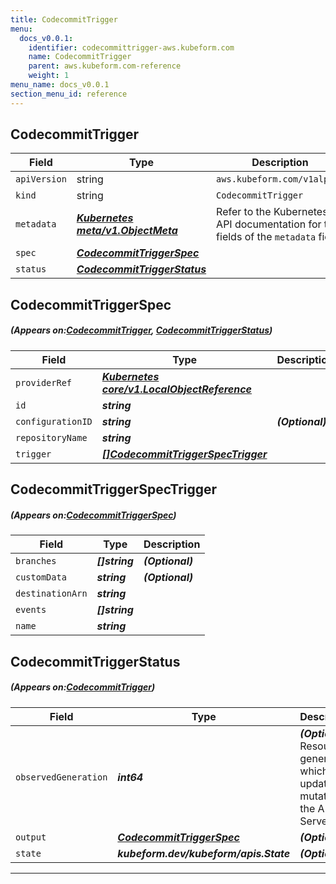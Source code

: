 ```yaml
---
title: CodecommitTrigger
menu:
  docs_v0.0.1:
    identifier: codecommittrigger-aws.kubeform.com
    name: CodecommitTrigger
    parent: aws.kubeform.com-reference
    weight: 1
menu_name: docs_v0.0.1
section_menu_id: reference
---
```


## CodecommitTrigger
| Field | Type | Description |
| ------ | ----- | ----------- |
| `apiVersion` | string | `aws.kubeform.com/v1alpha1` |
|    `kind` | string | `CodecommitTrigger` |
| `metadata` | ***[Kubernetes meta/v1.ObjectMeta](https://kubernetes.io/docs/reference/generated/kubernetes-api/v1.13/#objectmeta-v1-meta)***|Refer to the Kubernetes API documentation for the fields of the `metadata` field.|
| `spec` | ***[CodecommitTriggerSpec](#CodecommitTriggerSpec)***||
| `status` | ***[CodecommitTriggerStatus](#CodecommitTriggerStatus)***||
## CodecommitTriggerSpec
##### (Appears on:[CodecommitTrigger](#CodecommitTrigger), [CodecommitTriggerStatus](#CodecommitTriggerStatus))
| Field | Type | Description |
| ------ | ----- | ----------- |
| `providerRef` | ***[Kubernetes core/v1.LocalObjectReference](https://kubernetes.io/docs/reference/generated/kubernetes-api/v1.13/#localobjectreference-v1-core)***||
| `id` | ***string***||
| `configurationID` | ***string***| ***(Optional)*** |
| `repositoryName` | ***string***||
| `trigger` | ***[[]CodecommitTriggerSpecTrigger](#CodecommitTriggerSpecTrigger)***||
## CodecommitTriggerSpecTrigger
##### (Appears on:[CodecommitTriggerSpec](#CodecommitTriggerSpec))
| Field | Type | Description |
| ------ | ----- | ----------- |
| `branches` | ***[]string***| ***(Optional)*** |
| `customData` | ***string***| ***(Optional)*** |
| `destinationArn` | ***string***||
| `events` | ***[]string***||
| `name` | ***string***||
## CodecommitTriggerStatus
##### (Appears on:[CodecommitTrigger](#CodecommitTrigger))
| Field | Type | Description |
| ------ | ----- | ----------- |
| `observedGeneration` | ***int64***| ***(Optional)*** Resource generation, which is updated on mutation by the API Server.|
| `output` | ***[CodecommitTriggerSpec](#CodecommitTriggerSpec)***| ***(Optional)*** |
| `state` | ***kubeform.dev/kubeform/apis.State***| ***(Optional)*** |
---
